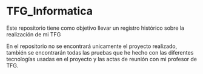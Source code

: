 # TFG_Informatica
Este repositorio tiene como objetivo llevar un registro histórico sobre la realización de mi TFG

En el repositorio no se encontrará unicamente el proyecto realizado, también se encontrarán todas las pruebas
que he hecho con las diferentes tecnologías usadas en el proyecto y las actas de reunión con mi profesor de TFG.
